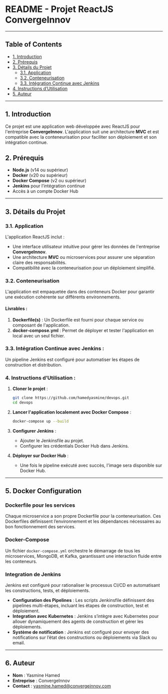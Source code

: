 # README - Projet ReactJS ConvergeInnov

---
## Table of Contents
- [1. Introduction](#introduction)
- [2. Prérequis](#prérequis)
- [3. Détails du Projet](#détails-du-projet)
  - [3.1. Application](#31-application)
  - [3.2. Conteneurisation](#32-conteneurisation)
  - [3.3. Intégration Continue avec Jenkins](#33-intégration-continue-avec-jenkins)
- [4. Instructions d’Utilisation](#4-instructions-dutilisation)
- [5. Auteur](#5-auteur)
---



## 1. Introduction

Ce projet est une application web développée avec ReactJS pour l'entreprise **ConvergeInnov**. L'application suit une architecture **MVC** et est compatible avec la conteneurisation pour faciliter son déploiement et son intégration continue.

## 2. Prérequis

- **Node.js** (v14 ou supérieur)
- **Docker** (v20 ou supérieur)
- **Docker Compose** (v2 ou supérieur)
- **Jenkins** pour l’intégration continue
- Accès à un compte Docker Hub

---

## 3. Détails du Projet

### 3.1. Application

L'application ReactJS inclut :

- Une interface utilisateur intuitive pour gérer les données de l'entreprise **ConvergeInnov**.
- Une architecture **MVC** ou microservices pour assurer une séparation claire des responsabilités.
- Compatibilité avec la conteneurisation pour un déploiement simplifié.

### 3.2. Conteneurisation

L'application est empaquetée dans des conteneurs Docker pour garantir une exécution cohérente sur différents environnements.

#### Livrables :

1. **Dockerfile(s)** : Un Dockerfile est fourni pour chaque service ou composant de l'application.
2. **docker-compose.yml** : Permet de déployer et tester l'application en local avec un seul fichier.


 ### 3.3. Intégration Continue avec Jenkins :

Un pipeline Jenkins est configuré pour automatiser les étapes de construction et distribution.




### 4. Instructions d’Utilisation :

1. **Cloner le projet** :

   ```bash
   git clone https://github.com/hamedyasmine/devops.git
   cd devops
   ```

2. **Lancer l'application localement avec Docker Compose** :

   ```bash
   docker-compose up --build
   ```

3. **Configurer Jenkins** :

   - Ajouter le Jenkinsfile au projet.
   - Configurer les crédentials Docker Hub dans Jenkins.

4. **Déployer sur Docker Hub** :

   - Une fois le pipeline exécuté avec succès, l'image sera disponible sur Docker Hub.

---

## 5. Docker Configuration

### Dockerfile pour les services

Chaque microservice a son propre Dockerfile pour la conteneurisation. Ces Dockerfiles définissent l’environnement et les dépendances nécessaires au bon fonctionnement des services.

### Docker-Compose

Un fichier `docker-compose.yml` orchestre le démarrage de tous les microservices, MongoDB, et Kafka, garantissant une interaction fluide entre les conteneurs.

### Integration de Jenkins 

Jenkins est configuré pour rationaliser le processus CI/CD en automatisant les constructions, tests, et déploiements.

- **Configuration des Pipelines** : Les scripts Jenkinsfile définissent des pipelines multi-étapes, incluant les étapes de construction, test et déploiement.
- **Integration avec Kubernetes** : Jenkins s’intègre avec Kubernetes pour allouer dynamiquement des agents de construction et gérer les déploiements.
- **Système de notification** : Jenkins est configuré pour envoyer des notifications sur l’état des constructions ou déploiements via Slack ou email.

---

## 6. Auteur

- **Nom** : Yasmine Hamed
- **Entreprise** : ConvergeInnov
- **Contact** : [yasmine.hamed@convergeinnov.com](mailto:yasmine.hamed@convergeinnov.com)



